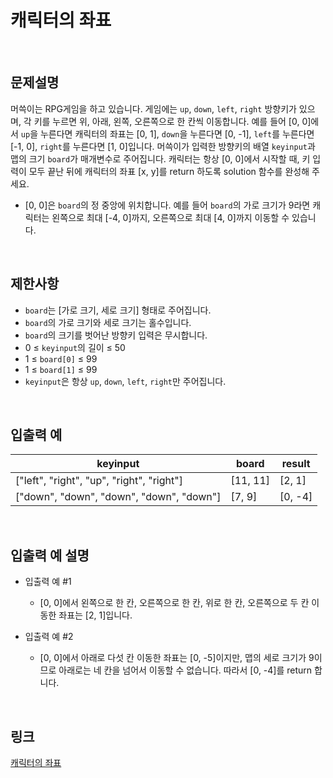 # 캐릭터의 좌표

<br>

## 문제설명
머쓱이는 RPG게임을 하고 있습니다. 게임에는 `up`, `down`, `left`, `right` 방향키가 있으며, 각 키를 누르면 위, 아래, 왼쪽, 오른쪽으로 한 칸씩 이동합니다. 예를 들어 [0, 0]에서 `up`을 누른다면 캐릭터의 좌표는 [0, 1], `down`을 누른다면 [0, -1], `left`를 누른다면 [-1, 0], `right`를 누른다면 [1, 0]입니다. 머쓱이가 입력한 방향키의 배열 `keyinput`과 맵의 크기 `board`가 매개변수로 주어집니다. 캐릭터는 항상 [0, 0]에서 시작할 때, 키 입력이 모두 끝난 뒤에 캐릭터의 좌표 [x, y]를 return 하도록 solution 함수를 완성해 주세요.

- [0, 0]은 `board`의 정 중앙에 위치합니다. 예를 들어 `board`의 가로 크기가 9라면 캐릭터는 왼쪽으로 최대 [-4, 0]까지, 오른쪽으로 최대 [4, 0]까지 이동할 수 있습니다.

<br>

## 제한사항
- `board`는 [가로 크기, 세로 크기] 형태로 주어집니다.
- `board`의 가로 크기와 세로 크기는 홀수입니다.
- `board`의 크기를 벗어난 방향키 입력은 무시합니다.
- 0 ≤ `keyinput`의 길이 ≤ 50
- 1 ≤ `board[0]` ≤ 99
- 1 ≤ `board[1]` ≤ 99
- `keyinput`은 항상 `up`, `down`, `left`, `right`만 주어집니다.

<br>

## 입출력 예
| keyinput | board | result |
|---|---|---|
| ["left", "right", "up", "right", "right"] | [11, 11] | [2, 1] |
| ["down", "down", "down", "down", "down"] | [7, 9] | [0, -4] |

<br>

## 입출력 예 설명
- 입출력 예 #1
    - [0, 0]에서 왼쪽으로 한 칸, 오른쪽으로 한 칸, 위로 한 칸, 오른쪽으로 두 칸 이동한 좌표는 [2, 1]입니다.

- 입출력 예 #2
    - [0, 0]에서 아래로 다섯 칸 이동한 좌표는 [0, -5]이지만, 맵의 세로 크기가 9이므로 아래로는 네 칸을 넘어서 이동할 수 없습니다. 따라서 [0, -4]를 return 합니다.

<br>

## 링크
[캐릭터의 좌표](https://school.programmers.co.kr/learn/courses/30/lessons/120861)

